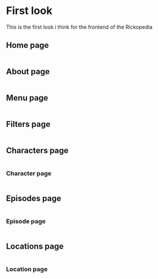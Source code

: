 <img href="" src="docs/images/RickAndMorty_Frontend_Rickopedia.png" alt="">

# First look
This is the first look i think for the frontend of the Rickopedia

## Home page
<img href="" src="docs/images/Pantalla_HomeRickopedia.png" alt="">

## About page
<img href="" src="docs/images/Pantalla_AboutRickopedia.png" alt="">

## Menu page
<img href="" src="docs/images/Pantalla_MenuRickopedia.png" alt="">

## Filters page
<img href="" src="docs/images/Pantalla_FiltrosRickopedia.png" alt="">

## Characters page
<img href="" src="docs/images/Pantalla_CharactersRickopedia.png" alt="">

### Character page
<img href="" src="docs/images/Pantalla_CharacterRickopedia.png" alt="">

## Episodes page
<img href="" src="docs/images/Pantalla_EpisodesRickopedia.png" alt="">

### Episode page
<img href="" src="docs/images/Pantalla_EpisodeRickopedia.png" alt="">

## Locations page
<img href="" src="docs/images/Pantalla_LocationsRickopedia.png" alt="">

### Location page
<img href="" src="docs/images/Pantalla_LocationRickopedia.png" alt="">